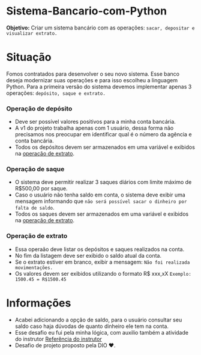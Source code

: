 # Sistema-Bancario-com-Python

**Objetivo:** Criar um sistema bancário com as operações: `sacar, depositar e visualizar extrato.`

# Situação 

Fomos contratados para desenvolver o seu novo sistema. Esse banco deseja modernizar suas operações e para isso escolheu a linguagem Python. Para a primeira versão do sistema devemos implementar apenas 3 operações: `depósito, saque e extrato.`

### Operação de depósito

- Deve ser possível valores positivos para a minha conta bancária.
- A v1 do projeto trabalha apenas com 1 usuário, dessa forma não precisamos nos preocupar em identificar qual é o número da agência e conta bancária.
- Todos os depósitos devem ser armazenados em uma variável e exibidos na [operação de extrato](#operação-de-extrato).

### Operação de saque

- O sistema deve permitir realizar 3 saques diários com limite máximo de R$500,00 por saque.
- Caso o usuário não tenha saldo em conta, o sistema deve exibir uma mensagem informando que `não será possível sacar o dinheiro por falta de saldo`.
- Todos os saques devem ser armazenados em uma variável e exibidos na [operação de extrato](#operação-de-extrato).

### Operação de extrato

- Essa operaão deve listar os depósitos e saques realizados na conta.
- No fim da listagem deve ser exibido o saldo atual da conta.
- Se o extrato estiver em branco, exibir a mensagem: `Não foi realizada movimentações.`
- Os valores devem ser exibidos utilizando o formato R$ xxx,xX  `Exemplo: 1500.45 = R$1500.45`

# Informações

- Acabei adicionando a opção de saldo, para o usuário consultar seu saldo caso haja dúvodas de quanto dinheiro ele tem na conta.
- Esse desafio eu fui pela minha lógica, com auxilio também a atividade do instrutor [Referência do instrutor](https://github.com/digitalinnovationone/trilha-python-dio/blob/main/00%20-%20Fundamentos/desafio.py)
- Desafio de projeto proposto pela DIO ❤️.



